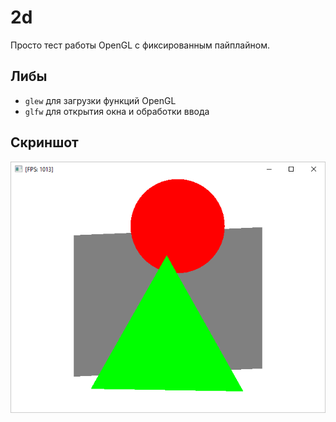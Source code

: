 # 2d

Просто тест работы OpenGL с фиксированным пайплайном.

## Либы

* `glew` для загрузки функций OpenGL
* `glfw` для открытия окна и обработки ввода

## Скриншот

![Скриншот 1](../screenshots/2d1.png)